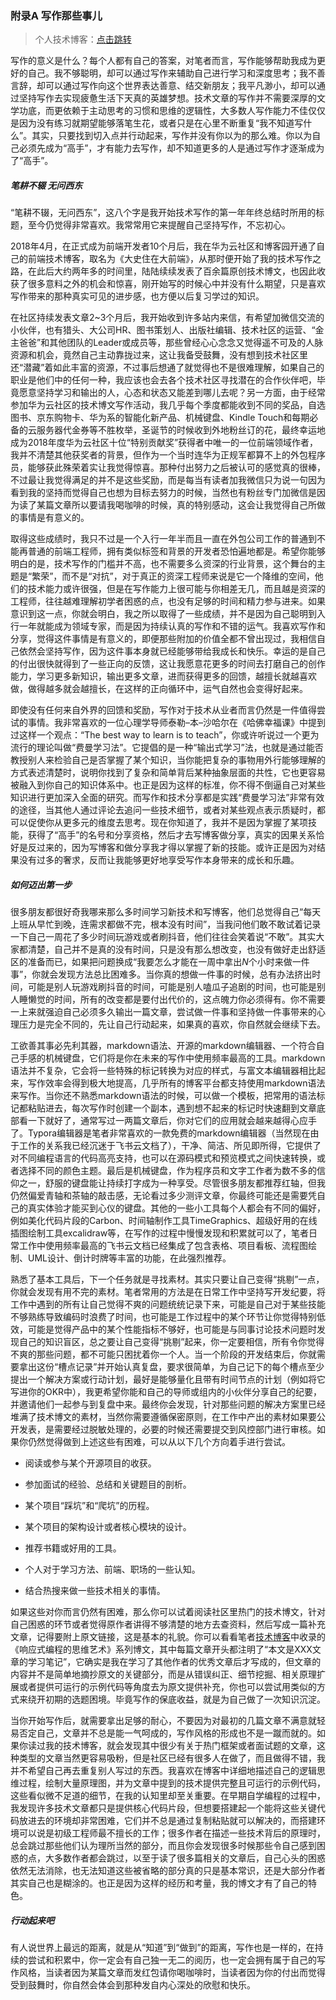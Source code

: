 ### 附录A 写作那些事儿

> 个人技术博客：[点击跳转](https://github.com/dashnowords/blogs)

写作的意义是什么？每个人都有自己的答案，对笔者而言，写作能够帮助我成为更好的自己。我不够聪明，却可以通过写作来辅助自己进行学习和深度思考；我不善言辞，却可以通过写作向这个世界表达善意、结交新朋友；我平凡渺小，却可以通过坚持写作去实现疲惫生活下天真的英雄梦想。技术文章的写作并不需要深厚的文学功底，而更依赖于主动思考的习惯和思维的逻辑性，大多数人写作能力不佳仅仅是因为没有练习就期望能够落笔生花，或者只是在心里不断重复“我不知道写什么”。其实，只要找到切入点并行动起来，写作并没有你以为的那么难。你以为自己必须先成为“高手”，才有能力去写作，却不知道更多的人是通过写作才逐渐成为了“高手”。

##### 笔耕不辍 无问西东

“笔耕不辍，无问西东”，这八个字是我开始技术写作的第一年年终总结时所用的标题，至今仍觉得非常喜欢。我常常用它来提醒自己坚持写作，不忘初心。

2018年4月，在正式成为前端开发者10个月后，我在华为云社区和博客园开通了自己的前端技术博客，取名为《大史住在大前端》，从那时便开始了我的技术写作之路，在此后大约两年多的时间里，陆陆续续发表了百余篇原创技术博文，也因此收获了很多意料之外的机会和惊喜，刚开始写的时候心中并没有什么期望，只是喜欢写作带来的那种真实可见的进步感，也方便以后复习学过的知识。

在社区持续发表文章2~3个月后，我开始收到许多站内来信，有希望加微信交流的小伙伴，也有猎头、大公司HR、图书策划人、出版社编辑、技术社区的运营、“金主爸爸”和其他团队的Leader或成员等，那些曾经心心念念又觉得遥不可及的人脉资源和机会，竟然自己主动靠拢过来，这让我备受鼓舞，没有想到技术社区里还“潜藏”着如此丰富的资源，不过事后想通了就觉得也不是很难理解，如果自己的职业是他们中的任何一种，我应该也会去各个技术社区寻找潜在的合作伙伴吧，毕竟愿意坚持学习和输出的人，心态和状态又能差到哪儿去呢？另一方面，由于经常参加华为云社区的技术博文写作活动，我几乎每个季度都能收到不同的奖品，自选图书、京东购物卡、华为系的智能化新产品、机械键盘、Kindle Touch和每期必备的云服务器代金券等不胜枚举，圣诞节的时候收到外地粉丝订的花，最终幸运地成为2018年度华为云社区十位“特别贡献奖”获得者中唯一的一位前端领域作者，我并不清楚其他获奖者的背景，但作为一个当时连华为正规军都算不上的外包程序员，能够获此殊荣着实让我觉得惊喜。那种付出努力之后被认可的感觉真的很棒，不过最让我觉得满足的并不是这些奖励，而是每当有读者加我微信只为说一句因为看到我的坚持而觉得自己也想为目标去努力的时候，当然也有粉丝专门加微信是因为读了某篇文章所以要请我喝咖啡的时候，真的特别感动，这会让我觉得自己所做的事情是有意义的。

取得这些成绩时，我只不过是一个入行一年半而且一直在外包公司工作的普通到不能再普通的前端工程师，拥有类似标签和背景的开发者恐怕遍地都是。希望你能够明白的是，技术写作的门槛并不高，也不需要多么资深的行业背景，这个舞台的主题是“繁荣”，而不是“对抗”，对于真正的资深工程师来说是它一个降维的空间，他们的技术能力或许很强，但是在写作能力上很可能与你相差无几，而且越是资深的工程师，往往越难理解初学者困惑的点，也没有足够的时间和精力参与进来。如果意识到这一点，你就会明白，我之所以取得了一些成绩，并不是因为自己聪明到入行一年就能成为领域专家，而是因为持续认真的写作和不错的运气。我喜欢写作和分享，觉得这件事情是有意义的，即便那些附加的价值全都不曾出现过，我相信自己依然会坚持写作，因为这件事本身就已经能够带给我成长和快乐。幸运的是自己的付出很快就得到了一些正向的反馈，这让我愿意花更多的时间去打磨自己的创作能力，学习更多新知识，输出更多文章，进而获得更多的回馈，越擅长就越喜欢做，做得越多就会越擅长，在这样的正向循环中，运气自然也会变得好起来。

即使没有任何来自外界的回馈和奖励，写作对于技术从业者而言仍然是一件值得尝试的事情。我非常喜欢的一位心理学导师泰勒–本–沙哈尔在《哈佛幸福课》中提到过这样一个观点：“The best way to learn is to teach”，你或许听说过一个更为流行的理论叫做“费曼学习法”。它提倡的是一种“输出式学习”法，也就是通过能否教授别人来检验自己是否掌握了某个知识，当你能把复杂的事物用外行能够理解的方式表述清楚时，说明你找到了复杂和简单背后某种抽象层面的共性，它也更容易被融入到你自己的知识体系中。也正是因为这样的标准，你不得不倒逼自己对某些知识进行更加深入全面的研究。而写作和技术分享都是实践“费曼学习法”非常有效的途径，当其他人通过评论去追问一些技术细节，或者对某些观点表示质疑时，都可以促使你从更多元的维度去思考。现在你知道了，我并不是因为掌握了某项技能，获得了“高手”的名号和分享资格，然后才去写博客做分享，真实的因果关系恰好是反过来的，因为写博客和做分享我才得以掌握了新的技能。或许正是因为对结果没有过多的奢求，反而让我能够更好地享受写作本身带来的成长和乐趣。

##### 如何迈出第一步

很多朋友都很好奇我哪来那么多时间学习新技术和写博客，他们总觉得自己“每天上班从早忙到晚，连需求都做不完，根本没有时间”，当我问他们敢不敢试着记录一下自己一周花了多少时间玩游戏或者刷抖音，他们往往会笑着说“不敢”。其实大家都清楚，自己并不是真的没有时间，只是没有那么想改变，也没有做好走出舒适区的准备而已，如果把问题换成“我要怎么才能在一周中拿出*N*个小时来做一件事”，你就会发现方法总比困难多。当你真的想做一件事的时候，总有办法挤出时间，可能是别人玩游戏刷抖音的时间，可能是别人嗑瓜子追剧的时间，也可能是别人睡懒觉的时间，所有的改变都是要付出代价的，这点魄力你必须得有。你不需要一上来就强迫自己必须多久输出一篇文章，尝试做一件事和坚持做一件事带来的心理压力是完全不同的，先让自己行动起来，如果真的喜欢，你自然就会继续下去。

工欲善其事必先利其器，markdown语法、开源的markdown编辑器、一个符合自己手感的机械键盘，它们将是你在未来的写作中使用频率最高的工具。markdown语法并不复杂，它会将一些特殊的标记转换为对应的样式，与富文本编辑器相比起来，写作效率会得到极大地提高，几乎所有的博客平台都支持使用markdown语法来写作。当你还不熟悉markdown语法的时候，可以做一个模板，把常用的语法标记都粘贴进去，每次写作时创建一个副本，遇到想不起来的标记时快速翻到文章底部看一下就好了，通常写过一两篇文章后，你对它们的应用就会越来越得心应手了。Typora编辑器是笔者非常喜欢的一款免费的markdown编辑器（当然现在由于工作的关系我已经沉迷于飞书云文档了），干净、简洁、所见即所得，它提供了对不同编程语言的代码高亮支持，也可以在源码模式和预览模式之间快速转换，或者选择不同的颜色主题。最后是机械键盘，作为程序员和文字工作者为数不多的信仰之一，舒服的键盘能让持续打字成为一种享受。尽管很多朋友都推荐红轴，但我仍然偏爱青轴和茶轴的敲击感，无论看过多少测评文章，你最终可能还是需要凭自己的真实体验才能买到心仪的键盘。其他的一些小工具每个人都会有不同的偏好，例如美化代码片段的Carbon、时间轴制作工具TimeGraphics、超级好用的在线插图绘制工具excalidraw等，在写作的过程中慢慢发现和积累就可以了，笔者日常工作中使用频率最高的飞书云文档已经集成了包含表格、项目看板、流程图绘制、UML设计、倒计时牌等丰富的功能，在此强烈推荐。

熟悉了基本工具后，下一个任务就是寻找素材。其实只要让自己变得“挑剔”一点，你就会发现有用不完的素材。笔者常用的方法是在日常工作中坚持写开发纪要，将工作中遇到的所有让自己觉得不爽的问题统统记录下来，可能是自己对于某些技能不够熟练导致编码时浪费了时间，也可能是工作过程中的某个环节让你觉得特别低效，可能是觉得产品中的某个性能指标不够好，也可能是与同事讨论技术问题时发现自己的知识盲区，总之要让自己变得“挑剔”起来，你一定要相信，所有令你觉得不爽的那些问题，都不可能只困扰着你一个人。当一个阶段的开发结束后，你就需要拿出这份“槽点记录”并开始认真复盘，要求很简单，为自己记下的每个槽点至少提出一个解决方案或行动计划，最好是能够量化且带有时间节点的计划（例如将它写进你的OKR中），我更希望你能和自己的导师或组内的小伙伴分享自己的纪要，并邀请他们一起参与到复盘中来。最终你会发现，针对那些问题的解决方案里已经堆满了技术博文的素材，当然你需要遵循保密原则，在工作中产出的素材如果要公开发表，是需要经过脱敏处理的，必要的时候还需要提交到风控部门进行审核。如果你仍然觉得做到上述这些有困难，可以从以下几个方向着手进行尝试。

- 阅读或参与某个开源项目的收获。

- 参加面试的经验、总结和关键题目的剖析。

- 某个项目“踩坑”和“爬坑”的历程。

- 某个项目的架构设计或者核心模块的设计。

- 推荐书籍或好用的工具。

- 个人对于学习方法、前端、职场的一些认知。

- 结合热搜来做一些技术相关的事情。

如果这些对你而言仍然有困难，那么你可以试着阅读社区里热门的技术博文，针对自己困惑的环节或者觉得原作者讲得不够清楚的地方去查资料，然后写成一篇补充文章，记得要附上原文链接，这是基本的礼貌。你可以看看笔者[技术博客](https://github.com/dashnowords/blogs)中收录的《响应式编程的思维艺术》系列博文，其中每篇文章开头都注明了“本文是XXX文章的学习笔记”，它确实是我在学习了其他作者的优秀文章后才写成的，但文章的内容并不是简单地摘抄原文的关键部分，而是从错误纠正、细节挖掘、相关原理扩展或者提供可运行的示例代码等角度去为原文提供补充，你也可以尝试用类似的方式来绕开初期的选题困境。毕竟写作的保底收益，就是为自己做了一次知识沉淀。

当你开始写作后，就需要拿出足够的耐心，不要因为对最初的几篇文章不满意就轻易否定自己，文章并不总是能一气呵成的，写作风格的形成也不是一蹴而就的。如果你读过我的技术博客，就会发现其中很少有关于热门框架或者面试题的文章，这种类型的文章当然更容易吸粉，但是社区已经有很多人在做了，而且做得不错，我并不希望自己再去重复别人写过的东西。我喜欢在博客中详细地描述自己的逻辑思维过程，绘制大量原理图，并为文章中提到的技术提供完整且可运行的示例代码，这些看似微不足道的细节，在我的认知里却至关重要。在早期自学编程的过程中，我发现许多技术文章都只是提供核心代码片段，但想要搭建起一个能将这些关键代码放进去的环境却非常困难，它们并不总是通过复制粘贴就可以解决的，而搭建环境可以说是初级工程师最不擅长的工作；很多作者在描述一些技术背后的原理时，总会跳过那些他们认为理所当然的部分，而且你会发现很多时候那些令自己感到困惑的点，大多数作者都会跳过，以至于读了很多篇相关的文章后，自己心头的困惑依然无法消除，也无法知道这些被省略的部分真的只是基本常识，还是大部分作者其实自己也是糊涂的。也正是因为这样的经历和考量，我的博文才有了自己的特色。

##### 行动起来吧

有人说世界上最远的距离，就是从“知道”到“做到”的距离，写作也是一样的，在持续的尝试和积累中，你一定会有自己独一无二的阅历，也一定会拥有属于自己的写作风格，当读者因为某篇文章而发红包请你喝咖啡时，当读者因为你的付出而觉得受到鼓舞时，你自然会体会到那种发自内心深处的欣慰和快乐。

 

